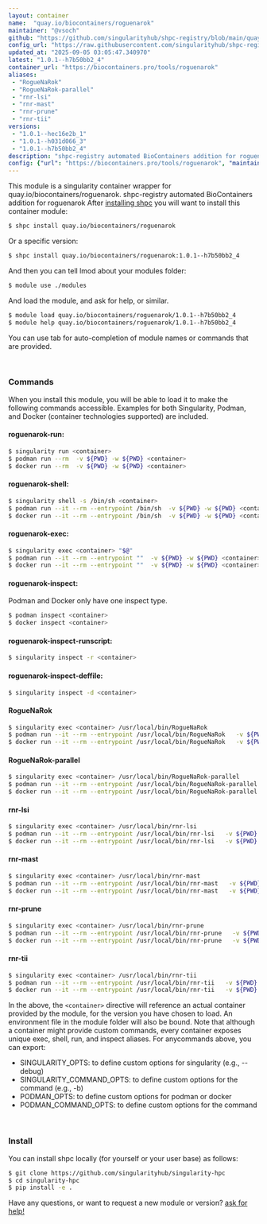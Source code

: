 ```yaml
---
layout: container
name:  "quay.io/biocontainers/roguenarok"
maintainer: "@vsoch"
github: "https://github.com/singularityhub/shpc-registry/blob/main/quay.io/biocontainers/roguenarok/container.yaml"
config_url: "https://raw.githubusercontent.com/singularityhub/shpc-registry/main/quay.io/biocontainers/roguenarok/container.yaml"
updated_at: "2025-09-05 03:05:47.340970"
latest: "1.0.1--h7b50bb2_4"
container_url: "https://biocontainers.pro/tools/roguenarok"
aliases:
 - "RogueNaRok"
 - "RogueNaRok-parallel"
 - "rnr-lsi"
 - "rnr-mast"
 - "rnr-prune"
 - "rnr-tii"
versions:
 - "1.0.1--hec16e2b_1"
 - "1.0.1--h031d066_3"
 - "1.0.1--h7b50bb2_4"
description: "shpc-registry automated BioContainers addition for roguenarok"
config: {"url": "https://biocontainers.pro/tools/roguenarok", "maintainer": "@vsoch", "description": "shpc-registry automated BioContainers addition for roguenarok", "latest": {"1.0.1--h7b50bb2_4": "sha256:7ec896282aafab3ef21ea016fe4b93dfb50a8ddf2e04b9e14d58cdcc7ae3d82d"}, "tags": {"1.0.1--hec16e2b_1": "sha256:371cfa16e827812d40d4fd7292b42531f2f4d3a0b8fa496624c500e909c62b2c", "1.0.1--h031d066_3": "sha256:dadf83db2e4879de33806f03b1e75e57b1edf6cbafcce8a6cd9fba88b194e511", "1.0.1--h7b50bb2_4": "sha256:7ec896282aafab3ef21ea016fe4b93dfb50a8ddf2e04b9e14d58cdcc7ae3d82d"}, "docker": "quay.io/biocontainers/roguenarok", "aliases": {"RogueNaRok": "/usr/local/bin/RogueNaRok", "RogueNaRok-parallel": "/usr/local/bin/RogueNaRok-parallel", "rnr-lsi": "/usr/local/bin/rnr-lsi", "rnr-mast": "/usr/local/bin/rnr-mast", "rnr-prune": "/usr/local/bin/rnr-prune", "rnr-tii": "/usr/local/bin/rnr-tii"}}
---
```


This module is a singularity container wrapper for quay.io/biocontainers/roguenarok.
shpc-registry automated BioContainers addition for roguenarok
After [installing shpc](#install) you will want to install this container module:


```bash
$ shpc install quay.io/biocontainers/roguenarok
```

Or a specific version:

```bash
$ shpc install quay.io/biocontainers/roguenarok:1.0.1--h7b50bb2_4
```

And then you can tell lmod about your modules folder:

```bash
$ module use ./modules
```

And load the module, and ask for help, or similar.

```bash
$ module load quay.io/biocontainers/roguenarok/1.0.1--h7b50bb2_4
$ module help quay.io/biocontainers/roguenarok/1.0.1--h7b50bb2_4
```

You can use tab for auto-completion of module names or commands that are provided.

<br>

### Commands

When you install this module, you will be able to load it to make the following commands accessible.
Examples for both Singularity, Podman, and Docker (container technologies supported) are included.

#### roguenarok-run:

```bash
$ singularity run <container>
$ podman run --rm  -v ${PWD} -w ${PWD} <container>
$ docker run --rm  -v ${PWD} -w ${PWD} <container>
```

#### roguenarok-shell:

```bash
$ singularity shell -s /bin/sh <container>
$ podman run --it --rm --entrypoint /bin/sh  -v ${PWD} -w ${PWD} <container>
$ docker run --it --rm --entrypoint /bin/sh  -v ${PWD} -w ${PWD} <container>
```

#### roguenarok-exec:

```bash
$ singularity exec <container> "$@"
$ podman run --it --rm --entrypoint ""  -v ${PWD} -w ${PWD} <container> "$@"
$ docker run --it --rm --entrypoint ""  -v ${PWD} -w ${PWD} <container> "$@"
```

#### roguenarok-inspect:

Podman and Docker only have one inspect type.

```bash
$ podman inspect <container>
$ docker inspect <container>
```

#### roguenarok-inspect-runscript:

```bash
$ singularity inspect -r <container>
```

#### roguenarok-inspect-deffile:

```bash
$ singularity inspect -d <container>
```


#### RogueNaRok

```bash
$ singularity exec <container> /usr/local/bin/RogueNaRok
$ podman run --it --rm --entrypoint /usr/local/bin/RogueNaRok   -v ${PWD} -w ${PWD} <container> -c " $@"
$ docker run --it --rm --entrypoint /usr/local/bin/RogueNaRok   -v ${PWD} -w ${PWD} <container> -c " $@"
```


#### RogueNaRok-parallel

```bash
$ singularity exec <container> /usr/local/bin/RogueNaRok-parallel
$ podman run --it --rm --entrypoint /usr/local/bin/RogueNaRok-parallel   -v ${PWD} -w ${PWD} <container> -c " $@"
$ docker run --it --rm --entrypoint /usr/local/bin/RogueNaRok-parallel   -v ${PWD} -w ${PWD} <container> -c " $@"
```


#### rnr-lsi

```bash
$ singularity exec <container> /usr/local/bin/rnr-lsi
$ podman run --it --rm --entrypoint /usr/local/bin/rnr-lsi   -v ${PWD} -w ${PWD} <container> -c " $@"
$ docker run --it --rm --entrypoint /usr/local/bin/rnr-lsi   -v ${PWD} -w ${PWD} <container> -c " $@"
```


#### rnr-mast

```bash
$ singularity exec <container> /usr/local/bin/rnr-mast
$ podman run --it --rm --entrypoint /usr/local/bin/rnr-mast   -v ${PWD} -w ${PWD} <container> -c " $@"
$ docker run --it --rm --entrypoint /usr/local/bin/rnr-mast   -v ${PWD} -w ${PWD} <container> -c " $@"
```


#### rnr-prune

```bash
$ singularity exec <container> /usr/local/bin/rnr-prune
$ podman run --it --rm --entrypoint /usr/local/bin/rnr-prune   -v ${PWD} -w ${PWD} <container> -c " $@"
$ docker run --it --rm --entrypoint /usr/local/bin/rnr-prune   -v ${PWD} -w ${PWD} <container> -c " $@"
```


#### rnr-tii

```bash
$ singularity exec <container> /usr/local/bin/rnr-tii
$ podman run --it --rm --entrypoint /usr/local/bin/rnr-tii   -v ${PWD} -w ${PWD} <container> -c " $@"
$ docker run --it --rm --entrypoint /usr/local/bin/rnr-tii   -v ${PWD} -w ${PWD} <container> -c " $@"
```



In the above, the `<container>` directive will reference an actual container provided
by the module, for the version you have chosen to load. An environment file in the
module folder will also be bound. Note that although a container
might provide custom commands, every container exposes unique exec, shell, run, and
inspect aliases. For anycommands above, you can export:

 - SINGULARITY_OPTS: to define custom options for singularity (e.g., --debug)
 - SINGULARITY_COMMAND_OPTS: to define custom options for the command (e.g., -b)
 - PODMAN_OPTS: to define custom options for podman or docker
 - PODMAN_COMMAND_OPTS: to define custom options for the command

<br>

### Install

You can install shpc locally (for yourself or your user base) as follows:

```bash
$ git clone https://github.com/singularityhub/singularity-hpc
$ cd singularity-hpc
$ pip install -e .
```

Have any questions, or want to request a new module or version? [ask for help!](https://github.com/singularityhub/singularity-hpc/issues)
